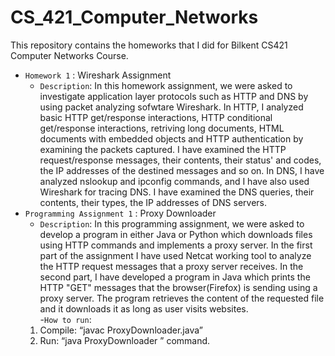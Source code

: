 # CS_421_Computer_Networks
This repository contains the homeworks that I did for Bilkent CS421 Computer Networks Course.
- `Homework 1` : Wireshark Assignment
   - `Description`:  In this homework assignment, we were asked to investigate application layer protocols such as HTTP and DNS by using packet analyzing sofwtare Wireshark. In HTTP, I analyzed basic HTTP get/response interactions, HTTP conditional get/response interactions, retriving long documents, HTML documents with embedded objects and HTTP authentication by examining the packets captured. I have examined the HTTP request/response messages, their contents, their status' and codes, the IP addresses of the destined messages and so on. In DNS, I have analyzed nslookup and ipconfig commands, and I have also used Wireshark for tracing DNS. I have examined the DNS queries, their contents, their types, the IP addresses of DNS servers. 
- `Programming Assignment 1` : Proxy Downloader
   - `Description`:  In this programming assignment, we were asked to develop a program in either Java or Python which downloads files using HTTP commands and implements a proxy server. In the first part of the assignment I have used Netcat working tool to analyze the HTTP request messages that a proxy server receives. In the second part, I have developed a program in Java which prints the HTTP "GET" messages that the browser(Firefox) is sending using a proxy server. The program retrieves the content of the requested file and it downloads it as long as user visits websites.     
   -`How to run`: 
   1.  Compile: “javac ProxyDownloader.java”
   2.  Run: “java ProxyDownloader <port>” command.
